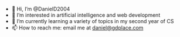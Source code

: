 - 👋 Hi, I’m @DanielD2004
- 👀 I’m interested in artificial intelligence and web development
- 🌱 I’m currently learning a variety of topics in my second year of CS
- 📫 How to reach me: email me at daniel@gdplace.com

<!---
DanielD2004/DanielD2004 is a ✨ special ✨ repository because its `README.md` (this file) appears on your GitHub profile.
You can click the Preview link to take a look at your changes.
--->
